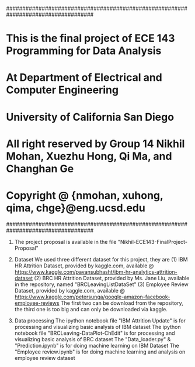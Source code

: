 ###################################################################################
# This is the final project of ECE 143 Programming for Data Analysis
# At Department of Electrical and Computer Engineering
# University of California San Diego
# All right reserved by Group 14 Nikhil Mohan, Xuezhu Hong, Qi Ma, and Changhan Ge
# Copyright @ {nmohan, xuhong, qima, chge}@eng.ucsd.edu
###################################################################################

1. The project proposal is available in the file "Nikhil-ECE143-FinalProject-Proposal"

2. Dataset
We used three different dataset for this project, they are
(1) IBM HR Attrition Dataset, provided by kaggle.com, available @ https://www.kaggle.com/pavansubhasht/ibm-hr-analytics-attrition-dataset
(2) BRC HR Attrition Dataset, provided by Ms. Jane Liu, available in the repository, named "BRCLeavingListDataSet"
(3) Employee Review Dataset, provided by kaggle.com, available @ https://www.kaggle.com/petersunga/google-amazon-facebook-employee-reviews
The first two can be download from the repository, the third one is too big and can only be downloaded via kaggle.

3. Data processing
The ipython notebook file "IBM Attrition Update" is for processing and visualizing basic analysis of IBM dataset
The ipython notebook file "BRCLeaving-DataPlot-ChEdit" is for processing and visualizing basic analysis of BRC dataset
The "Data_loader.py" & "Prediction.ipynb" is for doing machine learning on IBM Dataset
The "Employee review.ipynb" is for doing machine learning and analysis on employee review dataset
